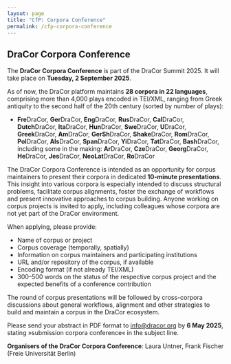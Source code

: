 ```yaml
---
layout: page
title: "CfP: Corpora Conference" 
permalink: /cfp-corpora-conference
---
```


## DraCor Corpora Conference

The **DraCor Corpora Conference** is part of the DraCor Summit 2025. It will take place on **Tuesday, 2 September 2025**.

As of now, the DraCor platform maintains **28 corpora in 22 languages**, comprising more than 4,000 plays encoded in TEI/XML, ranging from Greek antiquity to the second half of the 20th century (sorted by number of plays):

* **Fre**DraCor, **Ger**DraCor, **Eng**DraCor, **Rus**DraCor, **Cal**DraCor, **Dutch**DraCor, **Ita**DraCor, **Hun**DraCor, **Swe**DraCor, **U**DraCor, **Greek**DraCor, **Am**DraCor, **GerSh**DraCor, **Shake**DraCor, **Rom**DraCor, **Pol**DraCor, **Als**DraCor, **Span**DraCor, **Yi**DraCor, **Tat**DraCor, **Bash**DraCor, including some in the making: **Ar**DraCor, **Cze**DraCor, **Georg**DraCor, **He**DraCor, **Jes**DraCor, **NeoLat**DraCor, **Ro**DraCor

The DraCor Corpora Conference is intended as an opportunity for corpus maintainers to present their corpora in dedicated **10-minute presentations**. This insight into various corpora is especially intended to discuss structural problems, facilitate corpus alignments, foster the exchange of workflows and present innovative approaches to corpus building. Anyone working on corpus projects is invited to apply, including colleagues whose corpora are not yet part of the DraCor environment.

When applying, please provide:

* Name of corpus or project
* Corpus coverage (temporally, spatially)
* Information on corpus maintainers and participating institutions
* URL and/or repository of the corpus, if available
* Encoding format (if not already TEI/XML)
* 300–500 words on the status of the respective corpus project and the expected benefits of a conference contribution

The round of corpus presentations will be followed by cross-corpora discussions about general workflows, alignment and other strategies to build and maintain a corpus in the DraCor ecosystem.

Please send your abstract in PDF format to [info@dracor.org](mailto:info@dracor.org) by **6 May 2025**, stating »submission corpora conference« in the subject line.

**Organisers of the DraCor Corpora Conference**: Laura Untner, Frank Fischer (Freie Universität Berlin)
